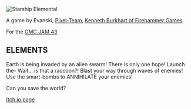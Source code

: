 ![Starship Elemental](https://media4.giphy.com/media/9Zi7j8OoHXvniFf7el/giphy.gif?cid=790b761176e485674eed9f0d6cb9e74ef138c0da105d6f74&rid=giphy.gif&ct=s)
  
A game by Evanski, [Pixel-Team](https://github.com/pferguso6222), [Kenneth Burkhart of Firehammer Games](https://github.com/kburkhart84)

For the [GMC JAM 43](https://forum.yoyogames.com/index.php?threads/the-frozen-gmc-jam-43.90648/)
## ELEMENTS

​Earth is being invaded by an alien swarm! There is only one hope!
Launch the- Wait... is that a raccoon?! 
Blast your way through waves of enemies!
Use the smart-bombs to ANNIHILATE your enemies!

Can you save the world?

[Itch.io page](https://evaccoon.itch.io/starship-elemental)